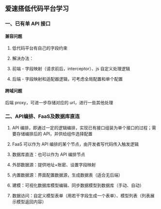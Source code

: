 ## 爱速搭低代码平台学习

### 一、已有单 API 接口

#### 兼容问题

1. 低代码平台有自己的字段约束
2. 解决办法：
  
  1. 前端 - 字段映射（请求前后，interceptor）、js 自定义处理逻辑
  2. 后端 - 字段映射和适配器逻辑，可考虑全局配置和单个配置

#### 跨域问题

后端 proxy，可进一步存储对应的 url，进行一些其他处理


### 二、API编排、FaaS及数据库直连

1. API 编排，即通过一定的逻辑编排，实现已有接口组装为单个接口的过程；需要存储编排后的 API，并供给组件选择配置
2. FaaS 可以作为 API 编排的某个节点，由开发者写代码传入触发逻辑
3. 数据库直连：也可以作为 API 编排节点

  1. 外部数据源：提供地址+账密、设置字段映射
  2. 内置数据源：界面配置数据源，生成数据表（适合无后端）
  3. 建模：可视化数据库模型编辑、同步数据模型到数据库（手动、自动）

4. 数据访问：自定义模型表单（用若干字段生成一个表单）、模型列表（列表展示模型返回内容）